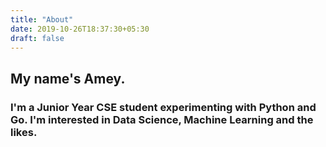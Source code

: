 ```yaml
---
title: "About"
date: 2019-10-26T18:37:30+05:30
draft: false
---
```


## My name's Amey. 

### I'm a Junior Year CSE student experimenting with Python and Go. I'm interested in Data Science, Machine Learning and the likes.